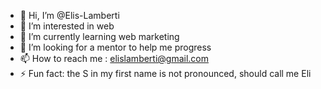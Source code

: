 - 👋 Hi, I’m @Elis-Lamberti
- 👀 I’m interested in web 
- 🌱 I’m currently learning web marketing
- 💞️ I’m looking for a mentor to help me progress 
- 📫 How to reach me : elislamberti@gmail.com
- ⚡ Fun fact: the S in my first name is not pronounced, should call me Eli


<!---
Elis-Lamberti/Elis-Lamberti is a ✨ special ✨ repository because its `README.md` (this file) appears on your GitHub profile.
You can click the Preview link to take a look at your changes.
--->
